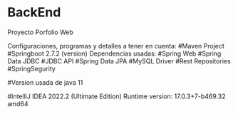 # BackEnd

Proyecto Porfolio Web

Configuraciones, programas y detalles a tener en cuenta:
#Maven Project
#Springboot 2.7.2 (version)
Dependencias usadas:
#Spring Web
#Spring Data JDBC
#JDBC API
#Spring Data JPA
#MySQL Driver
#Rest Repositories
#SpringSegurity

#Version usada de java 11

#IntelliJ IDEA 2022.2 (Ultimate Edition)
Runtime version: 17.0.3+7-b469.32 amd64

